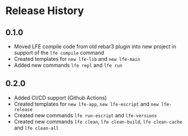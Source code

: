 # Release History

## 0.1.0

- Moved LFE compile code from old rebar3 plugin into new project in support of the `lfe compile` command
- Created templates for `new lfe-lib` and `new lfe-main`
- Added new commands `lfe repl` and `lfe run`

## 0.2.0

- Added CI/CD support (Github Actions)
- Created templates for `new lfe-app`, `new lfe-escript` and `new lfe-release`
- Created new commands `lfe run-escript` and `lfe-versions`
- Created new commands `lfe clean`, `lfe clean-build`, `lfe clean-cache` and `lfe clean-all`
